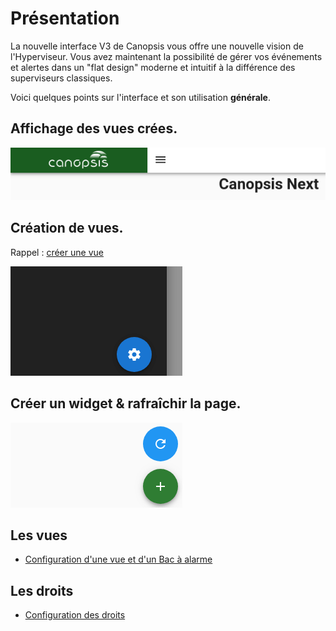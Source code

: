 #  Présentation

La nouvelle interface V3 de Canopsis vous offre une nouvelle vision de l'Hyperviseur. Vous avez maintenant la possibilité de gérer vos événements et alertes dans un "flat design" moderne et intuitif à la différence des superviseurs classiques.  

Voici quelques points sur l'interface et son utilisation **générale**.

## Affichage des vues crées.

![g1](img/gif_1_vues.gif)   

## Création de vues.

Rappel : [créer une vue](Les-vues.md) 

![img1](img/gif_2_setting_add.gif)

## Créer un widget & rafraîchir la page.

![img4](img/gif_3_widget.gif) 

## Les vues

- [Configuration d'une vue et d'un Bac à alarme](Les-vues.md)  

## Les droits

- [Configuration des droits](Les-droits.md)  